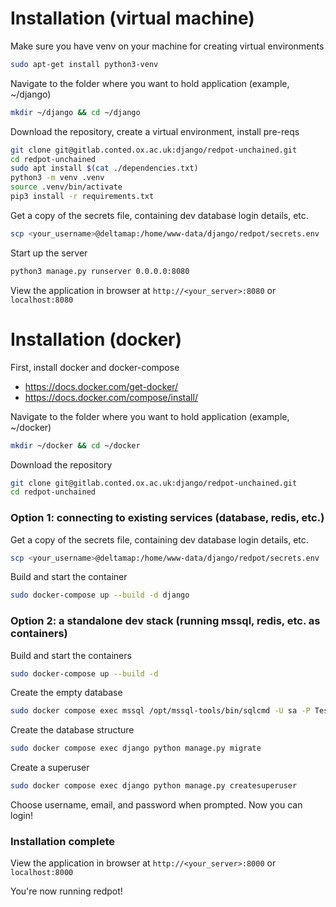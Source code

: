 # Installation (virtual machine)

Make sure you have venv on your machine for creating virtual environments
```bash
sudo apt-get install python3-venv
```

Navigate to the folder where you want to hold application (example, ~/django)
```bash
mkdir ~/django && cd ~/django
```

Download the repository, create a virtual environment, install pre-reqs
```bash
git clone git@gitlab.conted.ox.ac.uk:django/redpot-unchained.git
cd redpot-unchained
sudo apt install $(cat ./dependencies.txt)
python3 -m venv .venv
source .venv/bin/activate
pip3 install -r requirements.txt
```

Get a copy of the secrets file, containing dev database login details, etc.
```bash
scp <your_username>@deltamap:/home/www-data/django/redpot/secrets.env .
```

Start up the server
```bash
python3 manage.py runserver 0.0.0.0:8080
```

View the application in browser at `http://<your_server>:8080` or `localhost:8080`

# Installation (docker)

First, install docker and docker-compose
* https://docs.docker.com/get-docker/
* https://docs.docker.com/compose/install/

Navigate to the folder where you want to hold application (example, ~/docker)
```bash
mkdir ~/docker && cd ~/docker
```

Download the repository
```bash
git clone git@gitlab.conted.ox.ac.uk:django/redpot-unchained.git
cd redpot-unchained
```

### Option 1: connecting to existing services (database, redis, etc.)
Get a copy of the secrets file, containing dev database login details, etc.
```bash
scp <your_username>@deltamap:/home/www-data/django/redpot/secrets.env .
```

Build and start the container
```bash
sudo docker-compose up --build -d django
```

### Option 2: a standalone dev stack (running mssql, redis, etc. as containers)
Build and start the containers
```bash
sudo docker-compose up --build -d
```

Create the empty database
```bash
sudo docker compose exec mssql /opt/mssql-tools/bin/sqlcmd -U sa -P Test@only -Q "CREATE DATABASE redpot;"
```

Create the database structure
```bash
sudo docker compose exec django python manage.py migrate
```

Create a superuser
```bash
sudo docker compose exec django python manage.py createsuperuser
```
Choose username, email, and password when prompted.  Now you can login!

### Installation complete
View the application in browser at `http://<your_server>:8000` or `localhost:8000`

You're now running redpot!
